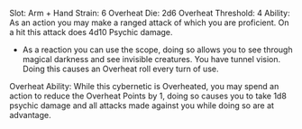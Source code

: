 Slot: Arm + Hand
Strain: 6
Overheat Die: 2d6
Overheat Threshold: 4
Ability: As an action you may make a ranged attack of which you are proficient. On a hit this attack does 4d10 Psychic damage. 
- As a reaction you can use the scope, doing so allows you to see through magical darkness and see invisible creatures. You have tunnel vision. Doing this causes an Overheat roll every turn of use. 

Overheat Ability: While this cybernetic is Overheated, you may spend an action to reduce the Overheat Points by 1, doing so causes you to take 1d8 psychic damage and all attacks made against you while doing so are at advantage.